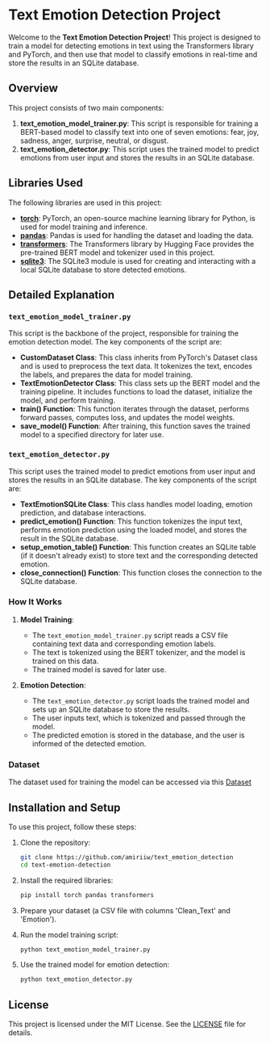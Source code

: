 # Text Emotion Detection Project

Welcome to the **Text Emotion Detection Project**! This project is designed to train a model for detecting emotions in text using the Transformers library and PyTorch, and then use that model to classify emotions in real-time and store the results in an SQLite database.

## Overview

This project consists of two main components:

1. **text_emotion_model_trainer.py**: This script is responsible for training a BERT-based model to classify text into one of seven emotions: fear, joy, sadness, anger, surprise, neutral, or disgust.
2. **text_emotion_detector.py**: This script uses the trained model to predict emotions from user input and stores the results in an SQLite database.

## Libraries Used

The following libraries are used in this project:

- **[torch](https://pytorch.org/docs/stable/index.html)**: PyTorch, an open-source machine learning library for Python, is used for model training and inference.
- **[pandas](https://pandas.pydata.org/docs/getting_started/intro_tutorials/index.html)**: Pandas is used for handling the dataset and loading the data.
- **[transformers](https://huggingface.co/docs/transformers/index)**: The Transformers library by Hugging Face provides the pre-trained BERT model and tokenizer used in this project.
- **[sqlite3](https://docs.python.org/3/library/sqlite3.html)**: The SQLite3 module is used for creating and interacting with a local SQLite database to store detected emotions.

## Detailed Explanation

### `text_emotion_model_trainer.py`

This script is the backbone of the project, responsible for training the emotion detection model. The key components of the script are:

- **CustomDataset Class**: This class inherits from PyTorch's Dataset class and is used to preprocess the text data. It tokenizes the text, encodes the labels, and prepares the data for model training.
- **TextEmotionDetector Class**: This class sets up the BERT model and the training pipeline. It includes functions to load the dataset, initialize the model, and perform training.
- **train() Function**: This function iterates through the dataset, performs forward passes, computes loss, and updates the model weights.
- **save_model() Function**: After training, this function saves the trained model to a specified directory for later use.

### `text_emotion_detector.py`

This script uses the trained model to predict emotions from user input and stores the results in an SQLite database. The key components of the script are:

- **TextEmotionSQLite Class**: This class handles model loading, emotion prediction, and database interactions.
- **predict_emotion() Function**: This function tokenizes the input text, performs emotion prediction using the loaded model, and stores the result in the SQLite database.
- **setup_emotion_table() Function**: This function creates an SQLite table (if it doesn't already exist) to store text and the corresponding detected emotion.
- **close_connection() Function**: This function closes the connection to the SQLite database.

### How It Works

1. **Model Training**:
    - The `text_emotion_model_trainer.py` script reads a CSV file containing text data and corresponding emotion labels.
    - The text is tokenized using the BERT tokenizer, and the model is trained on this data.
    - The trained model is saved for later use.

2. **Emotion Detection**:
    - The `text_emotion_detector.py` script loads the trained model and sets up an SQLite database to store the results.
    - The user inputs text, which is tokenized and passed through the model.
    - The predicted emotion is stored in the database, and the user is informed of the detected emotion.

### Dataset

The dataset used for training the model can be accessed via this [Dataset](https://drive.google.com/drive/folders/1cN4jA771DYQvLEATApjSx3YdpPVgZiUx?usp=sharing)

## Installation and Setup

To use this project, follow these steps:

1. Clone the repository:

    ```bash
    git clone https://github.com/amiriiw/text_emotion_detection
    cd text-emotion-detection
    ```

2. Install the required libraries:

    ```bash
    pip install torch pandas transformers
    ```

3. Prepare your dataset (a CSV file with columns 'Clean_Text' and 'Emotion').

4. Run the model training script:

    ```bash
    python text_emotion_model_trainer.py
    ```

5. Use the trained model for emotion detection:

    ```bash
    python text_emotion_detector.py
    ```

## License

This project is licensed under the MIT License. See the [LICENSE](LICENSE) file for details.
